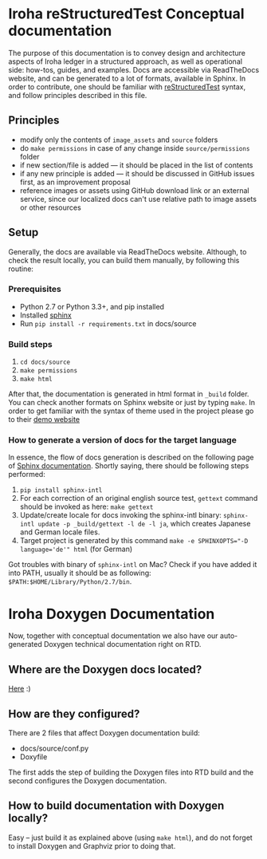 # Iroha reStructuredTest Conceptual documentation

The purpose of this documentation is to convey design and architecture aspects of Iroha ledger in a structured approach, as well as operational side: how-tos, guides, and examples. Docs are accessible via ReadTheDocs website, and can be generated to a lot of formats, available in Sphinx. In order to contribute, one should be familiar with [reStructuredTest](http://docutils.sourceforge.net/rst.html) syntax, and follow principles described in this file.

## Principles

 * modify only the contents of `image_assets` and `source` folders
 * do `make permissions` in case of any change inside `source/permissions` folder
 * if new section/file is added — it should be placed in the list of contents
 * if any new principle is added — it should be discussed in GitHub issues first, as an improvement proposal
 * reference images or assets using GitHub download link or an external service, since our localized docs can't use relative path to image assets or other resources

## Setup

 Generally, the docs are available via ReadTheDocs website. Although, to check the result locally, you can build them manually, by following this routine:

### Prerequisites

 * Python 2.7 or Python 3.3+, and pip installed
 * Installed [sphinx](http://www.sphinx-doc.org/en/stable/install.html)
 * Run `pip install -r requirements.txt` in docs/source

### Build steps

1. `cd docs/source`
1. `make permissions`
1. `make html`

After that, the documentation is generated in html format in `_build` folder. You can check another formats on Sphinx website or just by typing `make`. In order to get familiar with the syntax of theme used in the project please go to their [demo website](https://sphinx-rtd-theme.readthedocs.io/en/latest/demo/demo.html)

### How to generate a version of docs for the target language

In essence, the flow of docs generation is described on the following page of [Sphinx documentation](http://www.sphinx-doc.org/en/stable/intl.html#id1). Shortly saying, there should be following steps performed:

1. `pip install sphinx-intl`
1. For each correction of an original english source test, `gettext` command should be invoked as here: `make gettext`
1. Update/create locale for docs invoking the sphinx-intl binary: `sphinx-intl update -p _build/gettext -l de -l ja`, which creates Japanese and German locale files.
1. Target project is generated by this command `make -e SPHINXOPTS="-D language='de'" html` (for German)

Got troubles with binary of `sphinx-intl` on Mac? Check if you have added it into PATH, usually it should be as following: `$PATH:$HOME/Library/Python/2.7/bin`.

# Iroha Doxygen Documentation

Now, together with conceptual documentation we also have our auto-generated Doxygen technical documentation right on RTD.

## Where are the Doxygen docs located?

[Here](https://iroha.readthedocs.io/en/doxygen/index.html) :)

## How are they configured?

There are 2 files that affect Doxygen documentation build:
- docs/source/conf.py
- Doxyfile

The first adds the step of building the Doxygen files into RTD build and the second configures the Doxygen documentation.

## How to build documentation with Doxygen locally?

Easy – just build it as explained above (using `make html`), and do not forget to install Doxygen and Graphviz prior to doing that.
